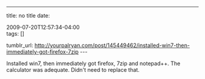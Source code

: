 ---
title: no title
date:

 2009-07-20T12:57:34-04:00  
tags:  []

tumblr_url:
http://yourpalryan.com/post/145449462/installed-win7-then-immediately-got-firefox-7zip
\-\--

Installed win7, then immediately got firefox, 7zip and notepad++. The
calculator was adequate. Didn't need to replace that.
